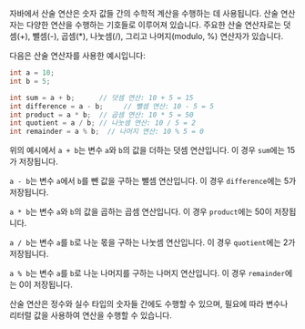 자바에서 산술 연산은 숫자 값들 간의 수학적 계산을 수행하는 데 사용됩니다. 산술 연산자는 다양한 연산을 수행하는 기호들로 이루어져 있습니다. 주요한 산술 연산자로는 덧셈(+), 뺄셈(-), 곱셈(\*), 나눗셈(/), 그리고 나머지(modulo, %) 연산자가 있습니다.

다음은 산술 연산자를 사용한 예시입니다:

```java
int a = 10;
int b = 5;

int sum = a + b;      // 덧셈 연산: 10 + 5 = 15
int difference = a - b;     // 뺄셈 연산: 10 - 5 = 5
int product = a * b;  // 곱셈 연산: 10 * 5 = 50
int quotient = a / b; // 나눗셈 연산: 10 / 5 = 2
int remainder = a % b;  // 나머지 연산: 10 % 5 = 0
```

위의 예시에서 `a + b`는 변수 `a`와 `b`의 값을 더하는 덧셈 연산입니다. 이 경우 `sum`에는 15가 저장됩니다.

`a - b`는 변수 `a`에서 `b`를 뺀 값을 구하는 뺄셈 연산입니다. 이 경우 `difference`에는 5가 저장됩니다.

`a * b`는 변수 `a`와 `b`의 값을 곱하는 곱셈 연산입니다. 이 경우 `product`에는 50이 저장됩니다.

`a / b`는 변수 `a`를 `b`로 나눈 몫을 구하는 나눗셈 연산입니다. 이 경우 `quotient`에는 2가 저장됩니다.

`a % b`는 변수 `a`를 `b`로 나눈 나머지를 구하는 나머지 연산입니다. 이 경우 `remainder`에는 0이 저장됩니다.

산술 연산은 정수와 실수 타입의 숫자들 간에도 수행할 수 있으며, 필요에 따라 변수나 리터럴 값을 사용하여 연산을 수행할 수 있습니다.

